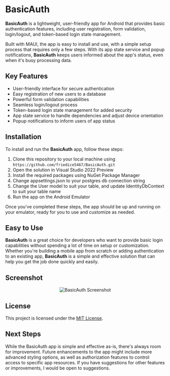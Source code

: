 # BasicAuth

**BasicAuth** is a lightweight, user-friendly app for Android that provides basic authentication features, including user registration, form validation, login/logout, and token-based login state management. 

Built with MAUI, the app is easy to install and use, with a simple setup process that requires only a few steps. With its app state service and popup notifications, **BasicAuth** keeps users informed about the app's status, even when it's busy processing data.

## Key Features

- User-friendly interface for secure authentication
- Easy registration of new users to a database
- Powerful form validation capabilities 
- Seamless login/logout process 
- Token-based login state management for added security 
- App state service to handle dependencies and adjust device orientation 
- Popup notifications to inform users of app status 

## Installation

To install and run the **BasicAuth** app, follow these steps:

1. Clone this repository to your local machine using `https://github.com/friedice5467/BasicAuth.git`
2. Open the solution in Visual Studio 2022 Preview
3. Install the required packages using NuGet Package Manager
4. Change appsettings.json to your postgres db connection string
5. Change the User model to suit your table, and update IdentityDbContext to suit your table name
6. Run the app on the Android Emulator

Once you've completed these steps, the app should be up and running on your emulator, ready for you to use and customize as needed.

## Easy to Use

**BasicAuth** is a great choice for developers who want to provide basic login capabilities without spending a lot of time on setup or customization. Whether you're building a mobile app from scratch or adding authentication to an existing app, **BasicAuth** is a simple and effective solution that can help you get the job done quickly and easily.

## Screenshot
<p align="center">
  <img src="https://user-images.githubusercontent.com/58054670/234140266-d83cbe22-7d2a-465c-b73d-001916e201ca.png" alt="BasicAuth Screenshot">
</p>

## License

This project is licensed under the [MIT License](https://github.com/your-repo-link/blob/main/LICENSE).

## Next Steps

While the BasicAuth app is simple and effective as-is, there's always room for improvement. Future enhancements to the app might include more advanced styling options, as well as authorization features to control access to specific app resources. If you have suggestions for other features or improvements, I would be open to suggestions. 
